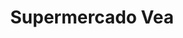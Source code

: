 ---
title: "Supermercado Vea"
url: /ciudad-autonoma-de-buenos-aires/supermercado-vea/
shop: supermercado
---